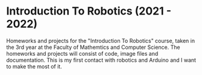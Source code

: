 # Introduction To Robotics (2021 - 2022)
Homeworks and projects for the "Introduction To Robotics" course, taken in the 3rd year at the Faculty of Mathemtics and Computer Science. The homeworks and projects will consist of code, image files and documentation. This is my first contact with robotics and Arduino and I want to make the most of it.
